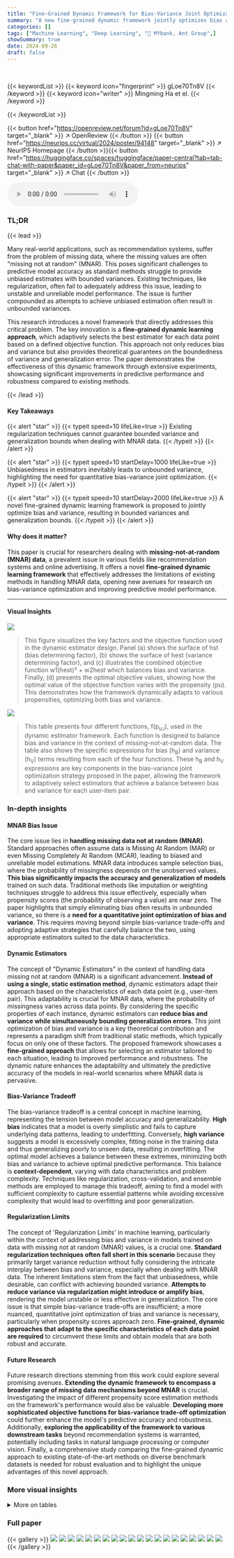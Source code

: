 ```yaml
---
title: "Fine-Grained Dynamic Framework for Bias-Variance Joint Optimization on Data Missing Not at Random"
summary: "A new fine-grained dynamic framework jointly optimizes bias and variance for accurate predictions from missing-not-at-random data, surpassing existing methods."
categories: []
tags: ["Machine Learning", "Deep Learning", "🏢 MYbank, Ant Group",]
showSummary: true
date: 2024-09-26
draft: false
---
```


<br>

{{< keywordList >}}
{{< keyword icon="fingerprint" >}} gLoe70Tn8V {{< /keyword >}}
{{< keyword icon="writer" >}} Mingming Ha et el. {{< /keyword >}}
 
{{< /keywordList >}}

{{< button href="https://openreview.net/forum?id=gLoe70Tn8V" target="_blank" >}}
↗ OpenReview
{{< /button >}}
{{< button href="https://neurips.cc/virtual/2024/poster/94148" target="_blank" >}}
↗ NeurIPS Homepage
{{< /button >}}{{< button href="https://huggingface.co/spaces/huggingface/paper-central?tab=tab-chat-with-paper&paper_id=gLoe70Tn8V&paper_from=neurips" target="_blank" >}}
↗ Chat
{{< /button >}}



<audio controls>
    <source src="https://ai-paper-reviewer.com/gLoe70Tn8V/podcast.wav" type="audio/wav">
    Your browser does not support the audio element.
</audio>


### TL;DR


{{< lead >}}

Many real-world applications, such as recommendation systems, suffer from the problem of missing data, where the missing values are often "missing not at random" (MNAR).  This poses significant challenges to predictive model accuracy as standard methods struggle to provide unbiased estimates with bounded variances.  Existing techniques, like regularization, often fail to adequately address this issue, leading to unstable and unreliable model performance.  The issue is further compounded as attempts to achieve unbiased estimation often result in unbounded variances.

This research introduces a novel framework that directly addresses this critical problem. The key innovation is a **fine-grained dynamic learning approach**, which adaptively selects the best estimator for each data point based on a defined objective function. This approach not only reduces bias and variance but also provides theoretical guarantees on the boundedness of variance and generalization error. The paper demonstrates the effectiveness of this dynamic framework through extensive experiments, showcasing significant improvements in predictive performance and robustness compared to existing methods.

{{< /lead >}}


#### Key Takeaways

{{< alert "star" >}}
{{< typeit speed=10 lifeLike=true >}} Existing regularization techniques cannot guarantee bounded variance and generalization bounds when dealing with MNAR data. {{< /typeit >}}
{{< /alert >}}

{{< alert "star" >}}
{{< typeit speed=10 startDelay=1000 lifeLike=true >}} Unbiasedness in estimators inevitably leads to unbounded variance, highlighting the need for quantitative bias-variance joint optimization. {{< /typeit >}}
{{< /alert >}}

{{< alert "star" >}}
{{< typeit speed=10 startDelay=2000 lifeLike=true >}} A novel fine-grained dynamic learning framework is proposed to jointly optimize bias and variance, resulting in bounded variances and generalization bounds. {{< /typeit >}}
{{< /alert >}}

#### Why does it matter?
This paper is crucial for researchers dealing with **missing-not-at-random (MNAR) data**, a prevalent issue in various fields like recommendation systems and online advertising.  It offers a novel **fine-grained dynamic learning framework** that effectively addresses the limitations of existing methods in handling MNAR data, opening new avenues for research on bias-variance optimization and improving predictive model performance.

------
#### Visual Insights



![](https://ai-paper-reviewer.com/gLoe70Tn8V/figures_4_1.jpg)

> This figure visualizes the key factors and the objective function used in the dynamic estimator design.  Panel (a) shows the surface of hst (bias determining factor), (b) shows the surface of hest (variance determining factor), and (c) illustrates the combined objective function w1(hest)² + w2hest which balances bias and variance. Finally, (d) presents the optimal objective values, showing how the optimal value of the objective function varies with the propensity (pu).  This demonstrates how the framework dynamically adapts to various propensities, optimizing both bias and variance.





![](https://ai-paper-reviewer.com/gLoe70Tn8V/tables_5_1.jpg)

> This table presents four different functions, f(p<sub>u,i</sub>), used in the dynamic estimator framework.  Each function is designed to balance bias and variance in the context of missing-not-at-random data. The table also shows the specific expressions for bias (h<sub>B</sub>) and variance (h<sub>V</sub>) terms resulting from each of the four functions. These h<sub>B</sub> and h<sub>V</sub> expressions are key components in the bias-variance joint optimization strategy proposed in the paper, allowing the framework to adaptively select estimators that achieve a balance between bias and variance for each user-item pair.





### In-depth insights


#### MNAR Bias Issue
The core issue lies in **handling missing data not at random (MNAR)**.  Standard approaches often assume data is Missing At Random (MAR) or even Missing Completely At Random (MCAR), leading to biased and unreliable model estimations.  MNAR data introduces sample selection bias, where the probability of missingness depends on the unobserved values.  **This bias significantly impacts the accuracy and generalization of models** trained on such data.  Traditional methods like imputation or weighting techniques struggle to address this issue effectively, especially when propensity scores (the probability of observing a value) are near zero.  The paper highlights that simply eliminating bias often results in unbounded variance, so there is a **need for a quantitative joint optimization of bias and variance**.  This requires moving beyond simple bias-variance trade-offs and adopting adaptive strategies that carefully balance the two, using appropriate estimators suited to the data characteristics.

#### Dynamic Estimators
The concept of "Dynamic Estimators" in the context of handling data missing not at random (MNAR) is a significant advancement.  **Instead of using a single, static estimation method**, dynamic estimators adapt their approach based on the characteristics of each data point (e.g., user-item pair). This adaptability is crucial for MNAR data, where the probability of missingness varies across data points. By considering the specific properties of each instance, dynamic estimators can **reduce bias and variance while simultaneously bounding generalization errors**.  This joint optimization of bias and variance is a key theoretical contribution and represents a paradigm shift from traditional static methods, which typically focus on only one of these factors.  The proposed framework showcases a **fine-grained approach** that allows for selecting an estimator tailored to each situation, leading to improved performance and robustness. The dynamic nature enhances the adaptability and ultimately the predictive accuracy of the models in real-world scenarios where MNAR data is pervasive.

#### Bias-Variance Tradeoff
The bias-variance tradeoff is a central concept in machine learning, representing the tension between model accuracy and generalizability. **High bias** indicates that a model is overly simplistic and fails to capture underlying data patterns, leading to underfitting. Conversely, **high variance** suggests a model is excessively complex, fitting noise in the training data and thus generalizing poorly to unseen data, resulting in overfitting.  The optimal model achieves a balance between these extremes, minimizing both bias and variance to achieve optimal predictive performance. This balance is **context-dependent**, varying with data characteristics and problem complexity.  Techniques like regularization, cross-validation, and ensemble methods are employed to manage this tradeoff, aiming to find a model with sufficient complexity to capture essential patterns while avoiding excessive complexity that would lead to overfitting and poor generalization.

#### Regularization Limits
The concept of 'Regularization Limits' in machine learning, particularly within the context of addressing bias and variance in models trained on data with missing not at random (MNAR) values, is a crucial one.  **Standard regularization techniques often fall short in this scenario** because they primarily target variance reduction without fully considering the intricate interplay between bias and variance, especially when dealing with MNAR data.  The inherent limitations stem from the fact that unbiasedness, while desirable, can conflict with achieving bounded variance. **Attempts to reduce variance via regularization might introduce or amplify bias**, rendering the model unstable or less effective in generalization.  The core issue is that simple bias-variance trade-offs are insufficient; a more nuanced, quantitative joint optimization of bias and variance is necessary, particularly when propensity scores approach zero.  **Fine-grained, dynamic approaches that adapt to the specific characteristics of each data point are required** to circumvent these limits and obtain models that are both robust and accurate.

#### Future Research
Future research directions stemming from this work could explore several promising avenues.  **Extending the dynamic framework to encompass a broader range of missing data mechanisms beyond MNAR** is crucial. Investigating the impact of different propensity score estimation methods on the framework's performance would also be valuable.  **Developing more sophisticated objective functions for bias-variance trade-off optimization** could further enhance the model's predictive accuracy and robustness.  Additionally, **exploring the applicability of the framework to various downstream tasks** beyond recommendation systems is warranted, potentially including tasks in natural language processing or computer vision.  Finally, a comprehensive study comparing the fine-grained dynamic approach to existing state-of-the-art methods on diverse benchmark datasets is needed for robust evaluation and to highlight the unique advantages of this novel approach.


### More visual insights




<details>
<summary>More on tables
</summary>


![](https://ai-paper-reviewer.com/gLoe70Tn8V/tables_7_1.jpg)
> This table presents the performance comparison of the proposed dynamic learning framework against various state-of-the-art (SOTA) methods.  The performance metrics used are AUC (Area Under the ROC Curve) and NDCG@5 (Normalized Discounted Cumulative Gain at 5). The results are shown for three datasets: Coat, Yahoo! R3, and KuaiRec. For each dataset and method, the mean and standard deviation of the metrics across 10 runs are displayed.  GainAUC and GainNDCG represent the percentage improvement in AUC and NDCG@5 respectively, compared to the corresponding baseline.

![](https://ai-paper-reviewer.com/gLoe70Tn8V/tables_8_1.jpg)
> This table presents the performance comparison of the proposed dynamic learning framework with existing state-of-the-art (SOTA) approaches on three real-world datasets (COAT, Yahoo! R3, and Kuairec). The performance metrics used are AUC and NDCG@5 (for COAT and Yahoo! R3) and NDCG@50 (for Kuairec).  For each dataset and metric, the mean and standard deviation of the results across ten runs are shown for each method.  The 'GainAUC' and 'GainNDCG' columns show the relative improvement of the dynamic methods over the respective baseline methods.

![](https://ai-paper-reviewer.com/gLoe70Tn8V/tables_11_1.jpg)
> This table presents the bias and variance formulas for four different estimators: naive, EIB, IPS, and DR.  Each formula shows how the bias and variance are calculated based on the prediction error (e<sub>u,i</sub>), the imputed error (ê<sub>u,i</sub>), the propensity score (p<sub>u,i</sub>), and the indicator variable (δ<sub>u,i</sub>). The formulas highlight the dependence of bias and variance on the propensity scores, particularly showing that unbiasedness may lead to unbounded variance when propensity scores approach zero.

</details>




### Full paper

{{< gallery >}}
<img src="https://ai-paper-reviewer.com/gLoe70Tn8V/1.png" class="grid-w50 md:grid-w33 xl:grid-w25" />
<img src="https://ai-paper-reviewer.com/gLoe70Tn8V/2.png" class="grid-w50 md:grid-w33 xl:grid-w25" />
<img src="https://ai-paper-reviewer.com/gLoe70Tn8V/3.png" class="grid-w50 md:grid-w33 xl:grid-w25" />
<img src="https://ai-paper-reviewer.com/gLoe70Tn8V/4.png" class="grid-w50 md:grid-w33 xl:grid-w25" />
<img src="https://ai-paper-reviewer.com/gLoe70Tn8V/5.png" class="grid-w50 md:grid-w33 xl:grid-w25" />
<img src="https://ai-paper-reviewer.com/gLoe70Tn8V/6.png" class="grid-w50 md:grid-w33 xl:grid-w25" />
<img src="https://ai-paper-reviewer.com/gLoe70Tn8V/7.png" class="grid-w50 md:grid-w33 xl:grid-w25" />
<img src="https://ai-paper-reviewer.com/gLoe70Tn8V/8.png" class="grid-w50 md:grid-w33 xl:grid-w25" />
<img src="https://ai-paper-reviewer.com/gLoe70Tn8V/9.png" class="grid-w50 md:grid-w33 xl:grid-w25" />
<img src="https://ai-paper-reviewer.com/gLoe70Tn8V/10.png" class="grid-w50 md:grid-w33 xl:grid-w25" />
<img src="https://ai-paper-reviewer.com/gLoe70Tn8V/11.png" class="grid-w50 md:grid-w33 xl:grid-w25" />
<img src="https://ai-paper-reviewer.com/gLoe70Tn8V/12.png" class="grid-w50 md:grid-w33 xl:grid-w25" />
<img src="https://ai-paper-reviewer.com/gLoe70Tn8V/13.png" class="grid-w50 md:grid-w33 xl:grid-w25" />
<img src="https://ai-paper-reviewer.com/gLoe70Tn8V/14.png" class="grid-w50 md:grid-w33 xl:grid-w25" />
<img src="https://ai-paper-reviewer.com/gLoe70Tn8V/15.png" class="grid-w50 md:grid-w33 xl:grid-w25" />
<img src="https://ai-paper-reviewer.com/gLoe70Tn8V/16.png" class="grid-w50 md:grid-w33 xl:grid-w25" />
<img src="https://ai-paper-reviewer.com/gLoe70Tn8V/17.png" class="grid-w50 md:grid-w33 xl:grid-w25" />
<img src="https://ai-paper-reviewer.com/gLoe70Tn8V/18.png" class="grid-w50 md:grid-w33 xl:grid-w25" />
<img src="https://ai-paper-reviewer.com/gLoe70Tn8V/19.png" class="grid-w50 md:grid-w33 xl:grid-w25" />
<img src="https://ai-paper-reviewer.com/gLoe70Tn8V/20.png" class="grid-w50 md:grid-w33 xl:grid-w25" />
{{< /gallery >}}